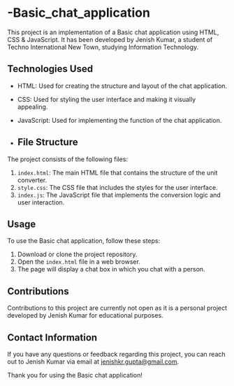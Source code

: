 # -Basic_chat_application

This project is an implementation of a Basic chat application using HTML, CSS & JavaScript. It has been developed by Jenish Kumar, a student of Techno International New Town, studying Information Technology.

## Technologies Used

- HTML: Used for creating the structure and layout of the chat application.
- CSS: Used for styling the user interface and making it visually appealing.
- JavaScript: Used for implementing the function of the chat application.

- ## File Structure

The project consists of the following files:

1. `index.html`: The main HTML file that contains the structure of the unit converter.
2. `style.css`: The CSS file that includes the styles for the user interface.
3. `index.js`: The JavaScript file that implements the conversion logic and user interaction.

## Usage

To use the Basic chat application, follow these steps:

1. Download or clone the project repository.
2. Open the `index.html` file in a web browser.
3. The page will display a chat box in which you chat with a person.


## Contributions

Contributions to this project are currently not open as it is a personal project developed by Jenish Kumar for educational purposes.

## Contact Information

If you have any questions or feedback regarding this project, you can reach out to Jenish Kumar via email at [jenishkr.gupta@gmail.com](mailto:jenishkr.gupta@gmail.com).

Thank you for using the Basic chat application!
